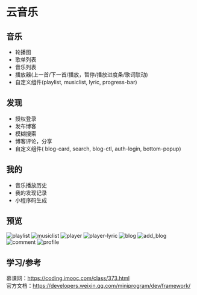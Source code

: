 # 云音乐  
## 音乐
- 轮播图  
- 歌单列表  
- 音乐列表  
- 播放器(上一首/下一首/播放，暂停/播放进度条/歌词联动)  
- 自定义组件(playlist, musiclist, lyric, progress-bar)
## 发现  
- 授权登录    
- 发布博客  
- 模糊搜索  
- 博客评论，分享  
- 自定义组件( blog-card, search, blog-ctl, auth-login, bottom-popup)  
## 我的
- 音乐播放历史  
- 我的发现记录  
- 小程序码生成  

## 预览  
![playlist](previewImg/playlist.png)
![musiclist](previewImg/musiclist.png)
![player](previewImg/player.png)
![player-lyric](previewImg/player-lyric.png)
![blog](previewImg/blog.png)
![add_blog](previewImg/add_blog.png)
![comment](previewImg/blog-comment.png)
![profile](previewImg/profile.png)
## 学习/参考
慕课网：https://coding.imooc.com/class/373.html  
官方文档：https://developers.weixin.qq.com/miniprogram/dev/framework/
